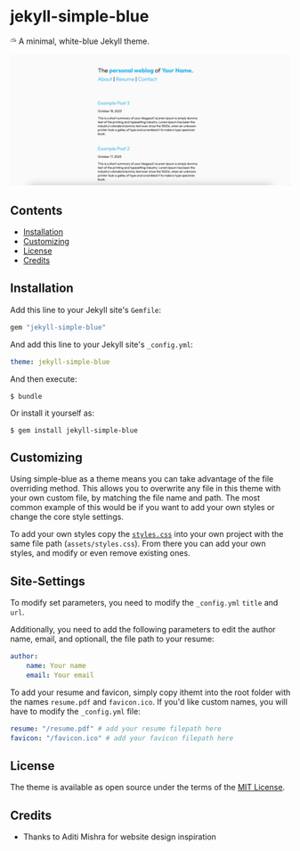 # jekyll-simple-blue

⛅︎ A minimal, white-blue Jekyll theme.

![Screenshot](https://raw.githubusercontent.com/djarty24/jekyll-simple-blue/master/screenshot.png)

## Contents
- [Installation](#installation)
- [Customizing](#customizing)
- [License](#license)
- [Credits](#credits)

## Installation

Add this line to your Jekyll site's `Gemfile`:

```ruby
gem "jekyll-simple-blue"
```

And add this line to your Jekyll site's `_config.yml`:

```yaml
theme: jekyll-simple-blue
```

And then execute:

    $ bundle

Or install it yourself as:

    $ gem install jekyll-simple-blue

## Customizing

Using simple-blue as a theme means you can take advantage of the file overriding method. This allows you to overwrite any file in this theme with your own custom file, by matching the file name and path. The most common example of this would be if you want to add your own styles or change the core style settings.

To add your own styles copy the [`styles.css`](https://github.com/djarty24/jekyll-simple-blue/raw/main/assets/styles.css) into your own project with the same file path (`assets/styles.css`). From there you can add your own styles, and modify or even remove existing ones.

## Site-Settings

To modify set parameters, you need to modify the `_config.yml` `title` and `url`.

Additionally, you need to add the following parameters to edit the author name, email, and optionall, the file path to your resume:

```yaml
author:
    name: Your name
    email: Your email
```

To add your resume and favicon, simply copy ithemt into the root folder with the names `resume.pdf` and `favicon.ico`. If you'd like custom names, you will have to modify the `_config.yml` file:

```yaml
resume: "/resume.pdf" # add your resume filepath here
favicon: "/favicon.ico" # add your favicon filepath here
```

## License

The theme is available as open source under the terms of the [MIT License](https://opensource.org/licenses/MIT).

## Credits

- Thanks to Aditi Mishra for website design inspiration